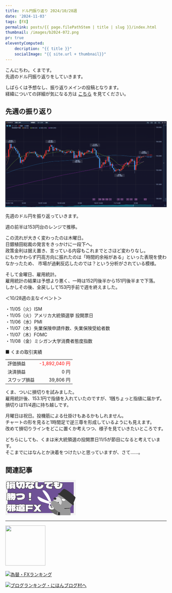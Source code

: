 ```yaml
---
title: ドル円振り返り 2024/10/28週
date: '2024-11-03'
tags: [FX]
permalink: posts/{{ page.filePathStem | title | slug }}/index.html
thumbnail: /images/b2024-072.png
pr: true
eleventyComputed:
    decription: "{{ title }}"
    socialImage: "{{ site.url + thumbnail}}"
---
```


こんにちわ。くまです。<br/>
先週のドル円振り返りをしていきます。

しばらくは予想なし、振り返りメインの投稿となります。<br/>
経緯についての詳細が気になる方は <a href="/posts/posts2024-056/">こちら</a> を見てください。

## 先週の振り返り

![](/images/b2024-072-01.png)

先週のドル円を振り返っていきます。

週の前半は153円台のレンジで推移。<br/>

この流れが大きく変わったのは木曜日。<br/>
日銀植田総裁の発言をきっかけに一段下へ。<br/>
政策金利は据え置き、言っている内容もこれまでとさほど変わりなし。<br/>
にもかかわらず円高方向に振れたのは「時間的余裕がある」といった表現を使わなかったため、
市場が過剰反応したのでは？という分析がされている模様。<br/>

そして金曜日、雇用統計。<br/>
雇用統計の結果は予想より悪く、一時は152円後半から151円後半まで下落。<br/>
しかしその後、全戻しして153円手前で週を終えました。


＜10/28週の主なイベント＞

・11/05（火）ISM<br/>
・11/05（火）アメリカ大統領選挙 投開票日<br/>
・11/06（水）PMI<br/>
・11/07（木）失業保険申請件数、失業保険受給者数<br/>
・11/07（木）FOMC<br/>
・11/08（金）ミシガン大学消費者態度指数<br/>

■ くまの取引実績

<table style="min-width:18rem">
<tr>
    <td>評価損益</td>
    <td style="text-align:right; color:red;">-1,892,040 円</td>
</tr>
<tr><td>決済損益</td><td style="text-align:right">0 円</tr></tr>
<tr><td>スワップ損益</td><td style="text-align:right"> 39,806 円 </td></tr>
</table>

くま、ついに損切りを試みました。<br/>
雇用統計後、153.1円で指値を入れていたのですが、1銭ちょっと指値に届かず。<br/>
損切りは11/4週に持ち越しです。

月曜日は祝日。投機筋による仕掛けもあるかもしれません。<br/>
チャートの形を見ると1時間足で逆三尊を形成しているようにも見えます。<br/>
改めて損切りラインをどこに置くか考えつつ、様子を見ていきたいところです。

どちらにしても、くまは米大統領選の投開票日11/5が節目になると考えています。<br/>
そこまでにはなんとか決着をつけたいと思っていますが、さて……。

## 関連記事

<a class="internal-link" href="/posts/posts2024-036/">
    <img src="/images/b2024-036.png">
</a>

<br/>
<hr/>

<a href="https://px.a8.net/svt/ejp?a8mat=3YYPVE+94NAPE+1WP2+61C2P" rel="nofollow">
<img border="0" width="125" height="125" alt="" src="https://www21.a8.net/svt/bgt?aid=240125306552&wid=001&eno=01&mid=s00000008903001014000&mc=1"></a>
<img border="0" width="1" height="1" src="https://www17.a8.net/0.gif?a8mat=3YYPVE+94NAPE+1WP2+61C2P" alt="">

<a href="https://blog.with2.net/link/?id=2111205&cid=1532" title="為替・FXランキング"><img alt="為替・FXランキング" width="110" height="31" src="https://blog.with2.net/img/banner/c/banner_1/br_c_1532_1.gif"></a>

<a href="https://blogmura.com/ranking/in?p_cid=11188911" target="_blank"><img src="https://b.blogmura.com/88_31.gif" width="88" height="31" border="0" alt="ブログランキング・にほんブログ村へ" /></a>


<style>
.internal-link {
    img { width: 220px; }
}
</style>